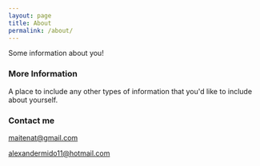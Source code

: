 ```yaml
---
layout: page
title: About
permalink: /about/
---
```


Some information about you!

### More Information

A place to include any other types of information that you'd like to include about yourself.

### Contact me

[maitenat@gmail.com](mailto:maitenat@gmail.com)

[alexandermido11@hotmail.com](mailto:alexandermido11@hotmail.com)
